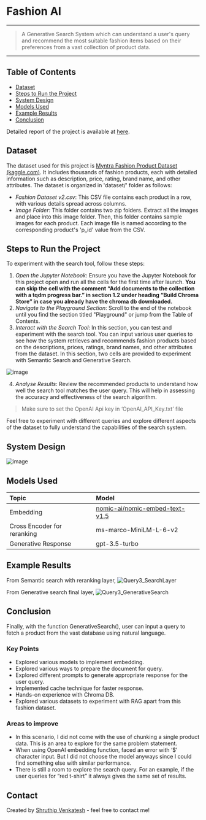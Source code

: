 # Fashion AI
---
> A Generative Search System which can understand a user's query and recommend the most suitable fashion items based on their preferences from a vast collection of product data.
---

## Table of Contents
* [Dataset](#dataset)
* [Steps to Run the Project](#steps-to-run-the-project)
* [System Design](#system-design)
* [Models Used](#models-used)
* [Example Results](#example-results)
* [Conclusion](#conclusion)

Detailed report of the project is available at [here](https://github.com/shruthipv96/FashionAI/blob/main/FashionAI_Doc.pdf).

## Dataset
The dataset used for this project is [Myntra Fashion Product Dataset (kaggle.com)](https://www.kaggle.com/datasets/djagatiya/myntra-fashion-product-dataset). It includes thousands of fashion products, each with detailed information such as description, price, rating, brand name, and other attributes.
The dataset is organized in 'dataset/' folder as follows:
* _Fashion Dataset v2.csv_: This CSV file contains each product in a row, with various details spread across columns.
* _Image Folder_: This folder contains two zip folders. Extract all the images and place into this image folder. Then, this folder contains sample images for each product. Each image file is named according to the corresponding product's 'p_id' value from the CSV.

## Steps to Run the Project 
To experiment with the search tool, follow these steps:
1. _Open the Jupyter Notebook_: Ensure you have the Jupyter Notebook for this project open and run all the cells for the first time after launch.
**You can skip the cell with the comment “Add documents to the collection with a tqdm progress bar.” in section 1.2 under heading “Build Chroma Store” in case you already have the chroma db downloaded.**
3. _Navigate to the Playground Section_: Scroll to the end of the notebook until you find the section titled "Playground" or jump from the Table of Contents.
4. _Interact with the Search Tool_: In this section, you can test and experiment with the search tool. You can input various user queries to see how the system retrieves and recommends fashion products based on the descriptions, prices, ratings, brand names, and other attributes from the dataset.
In this section, two cells are provided to experiment with Semantic Search and Generative Search.
 
 ![image](https://github.com/shruthipv96/FashionAI/assets/32814013/e32f0557-07ef-447b-b8aa-a745f1f7e351)

4. _Analyse Results_: Review the recommended products to understand how well the search tool matches the user query. This will help in assessing the accuracy and effectiveness of the search algorithm.
> Make sure to set the OpenAI Api key in ‘OpenAI_API_Key.txt’ file 

Feel free to experiment with different queries and explore different aspects of the dataset to fully understand the capabilities of the search system.

## System Design
![image](https://github.com/shruthipv96/FashionAI/assets/32814013/abb519f4-737d-4249-9419-a7efd3c18fb9)

## Models Used
| Topic | Model |
|:------|:------|
| Embedding | [nomic-ai/nomic-embed-text-v1.5](https://huggingface.co/nomic-ai/nomic-embed-text-v1.5) |
| Cross Encoder for reranking | ms-marco-MiniLM-L-6-v2 |
| Generative Response | gpt-3.5-turbo |

## Example Results
From Semantic search with reranking layer,
![Query3_SearchLayer](https://github.com/shruthipv96/FashionAI/assets/32814013/0e2814bf-8318-4cc4-b18a-a47c5f495a27)

From Generative search final layer,
![Query3_GenerativeSearch](https://github.com/shruthipv96/FashionAI/assets/32814013/7701b2b3-ecde-439d-9d10-e5ad91e7e7c8)

## Conclusion
Finally, with the function GenerativeSearch(), user can input a query to fetch a product from the vast database using natural language.

### Key Points
- Explored various models to implement embedding.
- Explored various ways to prepare the document for query.
- Explored different prompts to generate appropriate response for the user query.
- Implemented cache technique for faster response.
- Hands-on experience with Chroma DB.
- Explored various datasets to experiment with RAG apart from this fashion dataset.
### Areas to improve
- In this scenario, I did not come with the use of chunking a single product data. This is an area to explore for the same problem statement.
- When using OpenAI embedding function, faced an error with ‘$’ character input. But I did not choose the model anyways since I could find something else with similar performance.
- There is still a room to explore the search query. For an example, if the user queries for “red t-shirt” it always gives the same set of results.


## Contact
Created by [Shruthip Venkatesh](https://github.com/shruthipv96) - feel free to contact me!

